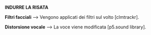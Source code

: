 **INDURRE LA RISATA**

**Filtri facciali** --> Vengono applicati dei filtri sul volto [clmtrackr].

**Distorsione vocale** --> La voce viene modificata [p5.sound library].

